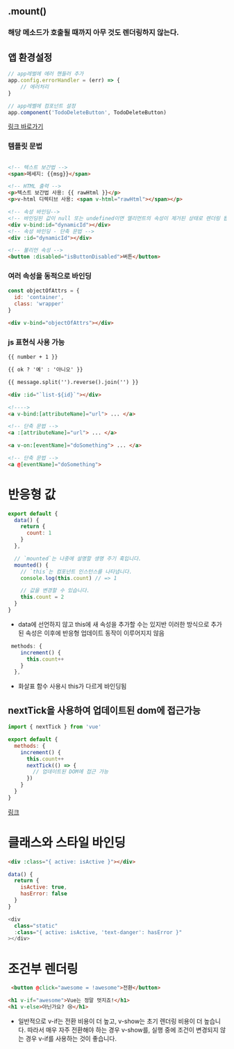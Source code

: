 ## .mount()
### 해당 메소드가 호출될 때까지 아무 것도 렌더링하지 않는다.

## 앱 환경설정
```js
// app레벌에 에러 핸들러 추가 
app.config.errorHandler = (err) => {
    // 에러처리
}

// app레벨에 컴포넌트 설정
app.component('TodoDeleteButton', TodoDeleteButton)

```
[링크 바로가기](https://v3-docs.vuejs-korea.org/guide/essentials/application.html#app-configurations)

### 템플릿 문법

```html

<!-- 텍스트 보간법 -->
<span>메세지: {{msg}}</span>

<!-- HTML 출력 -->
<p>텍스트 보간법 사용: {{ rawHtml }}</p>
<p>v-html 디렉티브 사용: <span v-html="rawHtml"></span></p>

<!-- 속성 바인딩-->
<!-- 바인딩된 값이 null 또는 undefined이면 엘리먼트의 속성이 제거된 상태로 렌더링 됩니다. -->
<div v-bind:id="dynamicId"></div>
<!-- 속성 바인딩 - 단축 문법 -->
<div :id="dynamicId"></div>

<!-- 불리언 속성 -->
<button :disabled="isButtonDisabled">버튼</button>
```
### 여러 속성을 동적으로 바인딩
```js
const objectOfAttrs = {
  id: 'container',
  class: 'wrapper'
}
```

```html 
<div v-bind="objectOfAttrs"></div>
```

### js 표현식 사용 가능
```html
{{ number + 1 }}

{{ ok ? '예' : '아니오' }}

{{ message.split('').reverse().join('') }}

<div :id="`list-${id}`"></div>
```

```html
<!---->
<a v-bind:[attributeName]="url"> ... </a>

<!-- 단축 문법 -->
<a :[attributeName]="url"> ... </a>

<a v-on:[eventName]="doSomething"> ... </a>

<!-- 단축 문법 -->
<a @[eventName]="doSomething">
```

# 반응형 값
```js
export default {
  data() {
    return {
      count: 1
    }
  },

  // `mounted`는 나중에 설명할 생명 주기 훅입니다.
  mounted() {
    // `this`는 컴포넌트 인스턴스를 나타냅니다.
    console.log(this.count) // => 1

    // 값을 변경할 수 있습니다.
    this.count = 2
  }
}

```

- data에 선언하지 않고 this에 새 속성을 추가할 수는 있지반 이러한 방식으로 추가된 속성은 이후에 반응형 업데이트 동작이 이루어지지 않음

```js
 methods: {
    increment() {
      this.count++
    }
  },
```
- 화살표 함수 사용시 this가 다르게 바인딩됨


## nextTick을 사용하여 업데이트된 dom에 접근가능
```js
import { nextTick } from 'vue'

export default {
  methods: {
    increment() {
      this.count++
      nextTick(() => {
        // 업데이트된 DOM에 접근 가능
      })
    }
  }
}
```

[링크](https://v3-docs.vuejs-korea.org/guide/essentials/reactivity-fundamentals.html#declaring-methods)

# 클래스와 스타일 바인딩

```html 
<div :class="{ active: isActive }"></div>
```
```js 
data() {
  return {
    isActive: true,
    hasError: false
  }
}

<div
  class="static"
  :class="{ active: isActive, 'text-danger': hasError }"
></div>
```

# 조건부 렌더링
```html
 <button @click="awesome = !awesome">전환</button>

<h1 v-if="awesome">Vue는 정말 멋지죠!</h1>
<h1 v-else>아닌가요? 😢</h1>
```

- 일반적으로 v-if는 전환 비용이 더 높고, v-show는 초기 렌더링 비용이 더 높습니다. 따라서 매우 자주 전환해야 하는 경우 v-show를, 실행 중에 조건이 변경되지 않는 경우 v-if를 사용하는 것이 좋습니다.

